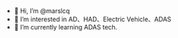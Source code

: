- 👋 Hi, I’m @marslcq
- 👀 I’m interested in AD、HAD、Electric Vehicle、ADAS
- 🌱 I’m currently learning ADAS tech.


<!---
marslcq/marslcq is a ✨ special ✨ repository because its `README.md` (this file) appears on your GitHub profile.
You can click the Preview link to take a look at your changes.
--->
